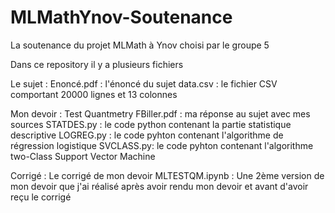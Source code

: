 # MLMathYnov-Soutenance
La soutenance du projet MLMath à Ynov choisi par le groupe 5

Dans ce repository il y a plusieurs fichiers

Le sujet :
Enoncé.pdf : l'énoncé du sujet
data.csv : le fichier CSV comportant 20000 lignes et 13 colonnes

Mon devoir :
Test Quantmetry FBiller.pdf : ma réponse au sujet avec mes sources
STATDES.py : le code python contenant la partie statistique descriptive
LOGREG.py : le code pyhton contenant l'algorithme de régression logistique
SVCLASS.py: le code pyhton contenant l'algorithme two-Class Support Vector Machine

Corrigé : Le corrigé de mon devoir
MLTESTQM.ipynb : Une 2ème version de mon devoir que j'ai réalisé après avoir rendu mon devoir et avant d'avoir reçu le corrigé
